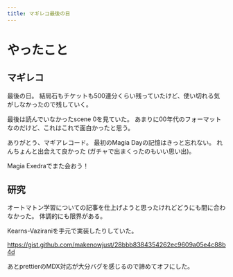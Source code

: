 ```yaml
---
title: マギレコ最後の日
---
```


# やったこと

## マギレコ

最後の日。
結局石もチケットも500連分くらい残っていたけど、使い切れる気がしなかったので残していく。

最後は読んでいなかったscene 0を見ていた。
あまりに00年代のフォーマットなのだけど、これはこれで面白かったと思う。

ありがとう、マギアレコード。
最初のMagia Dayの記憶はきっと忘れない。
れんちょんと出会えて良かった (ガチャで出まくったのもいい思い出)。

Magia Exedraでまた会おう！

## 研究

オートマトン学習についての記事を仕上げようと思ったけれどどうにも間に合わなかった。
体調的にも限界がある。

Kearns-Vaziraniを手元で実装したりしていた。

<https://gist.github.com/makenowjust/28bbb8384354262ec9609a05e4c88b4d>

あとprettierのMDX対応が大分バグを感じるので諦めてオフにした。
